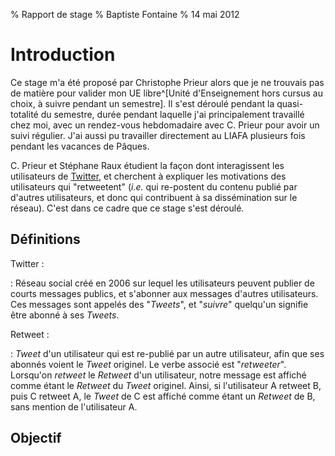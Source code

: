 % Rapport de stage
% Baptiste Fontaine
% 14 mai 2012



Introduction
============

Ce stage m'a été proposé par Christophe Prieur alors que je ne trouvais pas de
matière pour valider mon UE libre^[Unité d'Enseignement hors cursus au choix, à
suivre pendant un semestre]. Il s'est déroulé pendant la quasi-totalité du
semestre, durée pendant laquelle j'ai principalement travaillé chez moi, avec un
rendez-vous hebdomadaire avec C. Prieur pour avoir un suivi régulier. J'ai aussi
pu travailler directement au LIAFA plusieurs fois pendant les vacances de
Pâques.

C. Prieur et Stéphane Raux étudient la façon dont interagissent les utilisateurs
de [Twitter](https://twitter.com/), et cherchent à expliquer les motivations des
utilisateurs qui "retweetent" (*i.e.* qui re-postent du contenu publié par
d'autres utilisateurs, et donc qui contribuent à sa dissémination sur le
réseau). C'est dans ce cadre que ce stage s'est déroulé.

Définitions
-----------

Twitter :

:	Réseau social créé en 2006 sur lequel les utilisateurs peuvent publier de
	courts messages publics, et s'abonner aux messages d'autres utilisateurs.
    Ces messages sont appelés des "*Tweets*", et "*suivre*" quelqu'un signifie
    être abonné à ses *Tweets*. 

Retweet :

:	*Tweet* d'un utilisateur qui est re-publié par un autre utilisateur, afin
	que ses abonnés voient le *Tweet* originel. Le verbe associé est
    "*retweeter*". Lorsqu'on *retweet* le *Retweet* d'un utilisateur, notre
    message est affiché comme étant le *Retweet* du *Tweet* originel. Ainsi, si
    l'utilisateur A retweet B, puis C retweet A, le *Tweet* de C est affiché comme
    étant un *Retweet* de B, sans mention de l'utilisateur A.



Objectif
--------

